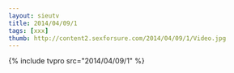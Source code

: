 ```yaml
--- 
layout: sieutv
title: 2014/04/09/1
tags: [xxx]
thumb: http://content2.sexforsure.com/2014/04/09/1/Video.jpg
---
```

{% include tvpro src="2014/04/09/1" %} 
